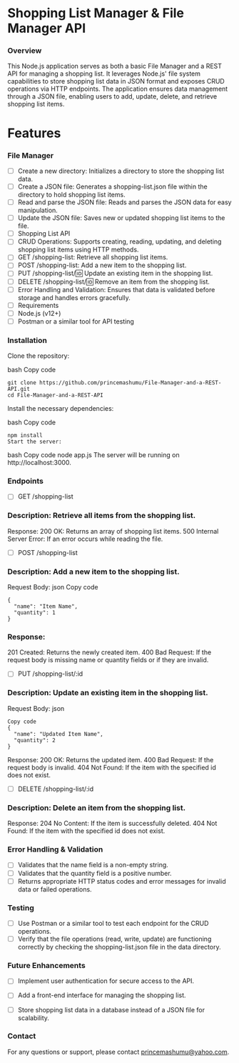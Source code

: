 # Shopping List Manager & File Manager API
### Overview
This Node.js application serves as both a basic File Manager and a REST API for managing a shopping list. It leverages Node.js' file system capabilities to store shopping list data in JSON format and exposes CRUD operations via HTTP endpoints. The application ensures data management through a JSON file, enabling users to add, update, delete, and retrieve shopping list items.

# Features
### File Manager

- [ ] Create a new directory: Initializes a directory to store the shopping list data.
- [ ] Create a JSON file: Generates a shopping-list.json file within the directory to hold shopping list items.
- [ ] Read and parse the JSON file: Reads and parses the JSON data for easy manipulation.
- [ ] Update the JSON file: Saves new or updated shopping list items to the file.
- [ ] Shopping List API
- [ ] CRUD Operations: Supports creating, reading, updating, and deleting shopping list items using HTTP methods.
- [ ] GET /shopping-list: Retrieve all shopping list items.
- [ ] POST /shopping-list: Add a new item to the shopping list.
- [ ] PUT /shopping-list/:id: Update an existing item in the shopping list.
- [ ] DELETE /shopping-list/:id: Remove an item from the shopping list.
- [ ] Error Handling and Validation: Ensures that data is validated before storage and handles errors gracefully.
- [ ] Requirements
- [ ] Node.js (v12+)
- [ ] Postman or a similar tool for API testing

### Installation
Clone the repository:

bash
Copy code
```
git clone https://github.com/princemashumu/File-Manager-and-a-REST-API.git
cd File-Manager-and-a-REST-API
```
Install the necessary dependencies:

bash
Copy code
```
npm install
Start the server:
```
bash
Copy code
node app.js
The server will be running on http://localhost:3000.

### Endpoints

- [ ] GET /shopping-list

### Description: Retrieve all items from the shopping list.
Response:
200 OK: Returns an array of shopping list items.
500 Internal Server Error: If an error occurs while reading the file.


- [ ] POST /shopping-list

### Description: Add a new item to the shopping list.
Request Body:
json
Copy code
```
{
  "name": "Item Name",
  "quantity": 1
}
```
### Response:
201 Created: Returns the newly created item.
400 Bad Request: If the request body is missing name or quantity fields or if they are invalid.

- [ ] PUT /shopping-list/:id

### Description: Update an existing item in the shopping list.
Request Body:
json
```
Copy code
{
  "name": "Updated Item Name",
  "quantity": 2
}
```
Response:
200 OK: Returns the updated item.
400 Bad Request: If the request body is invalid.
404 Not Found: If the item with the specified id does not exist.

- [ ] DELETE /shopping-list/:id

### Description: Delete an item from the shopping list.
Response:
204 No Content: If the item is successfully deleted.
404 Not Found: If the item with the specified id does not exist.

### Error Handling & Validation

- [ ] Validates that the name field is a non-empty string.
- [ ] Validates that the quantity field is a positive number.
- [ ] Returns appropriate HTTP status codes and error messages for invalid data or failed operations.

### Testing

- [ ] Use Postman or a similar tool to test each endpoint for the CRUD operations.
- [ ] Verify that the file operations (read, write, update) are functioning correctly by checking the shopping-list.json file in the data directory.

### Future Enhancements

- [ ] Implement user authentication for secure access to the API.
- [ ] Add a front-end interface for managing the shopping list.
- [ ] Store shopping list data in a database instead of a JSON file for scalability.


### Contact
For any questions or support, please contact princemashumu@yahoo.com.
